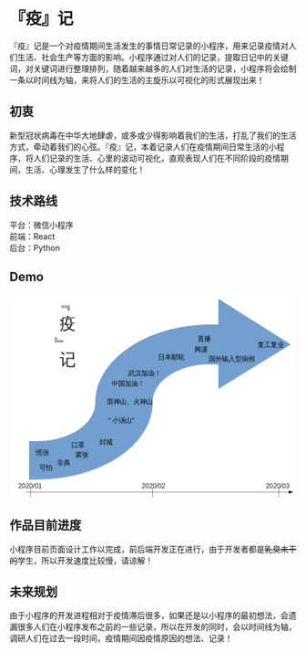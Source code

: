 # 『疫』记
『疫』记是一个对疫情期间生活发生的事情日常记录的小程序，用来记录疫情对人们生活、社会生产等方面的影响。小程序通过对人们的记录，提取日记中的关键词，对关键词进行整理排列，随着越来越多的人们对生活的记录，小程序将会绘制一条以时间线为轴，来将人们的生活的主旋乐以可视化的形式展现出来！
## 初衷
新型冠状病毒在中华大地肆虐，或多或少得影响着我们的生活，打乱了我们的生活方式，牵动着我们的心弦。『疫』记，本着记录人们在疫情期间日常生活的小程序，将人们记录的生活、心里的波动可视化，直观表现人们在不同阶段的疫情期间，生活、心理发生了什么样的变化！
## 技术路线
平台：微信小程序        
前端：React      
后台：Python    
## Demo
![image](https://github.com/iuming/Hackathon/blob/master/ChallengeProject/21%E7%BB%84%E3%80%8E%E7%96%AB%E3%80%8F%E8%AE%B0/images/%E3%80%8E%E7%96%AB%E3%80%8F%E8%AE%B0.png)
## 作品目前进度
小程序目前页面设计工作以完成，前后端开发正在进行，由于开发者都是~~乳臭未干的~~学生，所以开发速度比较慢，请谅解！
## 未来规划
由于小程序的开发进程相对于疫情滞后很多，如果还是以小程序的最初想法，会遗漏很多人们在小程序发布之前的一些记录，所以在开发的同时，会以时间线为轴，调研人们在过去一段时间，疫情期间因疫情原因的想法、记录！
